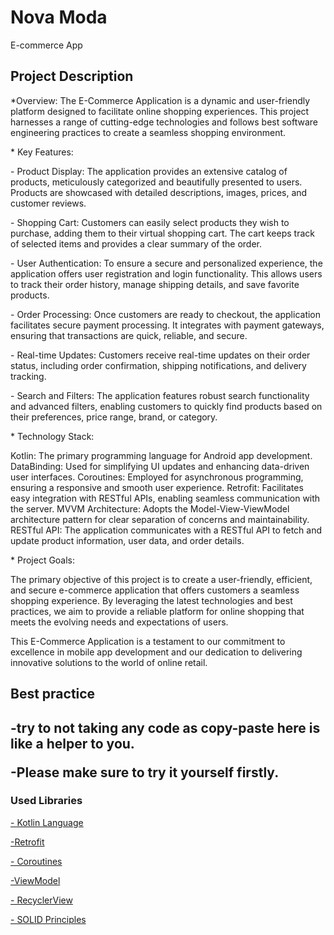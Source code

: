 <html>
  <head> 
    <body>     
<h1> Nova Moda  </h1>
 <p>E-commerce App</p>
 <h2> Project Description </h2>
  <p>*Overview:
  The E-Commerce Application is a dynamic and user-friendly platform designed to facilitate online shopping experiences.
    This project harnesses a range of cutting-edge technologies and follows best software engineering practices to create a seamless shopping environment.</p>

<p>* Key Features:

<p> - Product Display: The application provides an extensive catalog of products, meticulously categorized and beautifully presented to users. 
Products are showcased with detailed descriptions, images, prices, and customer reviews.</p>

<p> - Shopping Cart: Customers can easily select products they wish to purchase, 
adding them to their virtual shopping cart. The cart keeps track of selected items and provides a clear summary of the order.</p>

<p>- User Authentication: To ensure a secure and personalized experience, the application offers user registration and login functionality. 
  This allows users to track their order history, manage shipping details, and save favorite products.</p>

<p>- Order Processing: Once customers are ready to checkout, the application facilitates secure payment processing.
  It integrates with payment gateways, ensuring that transactions are quick, reliable, and secure.</p>

<p> - Real-time Updates: Customers receive real-time updates on their order status, including order confirmation, shipping notifications, and delivery tracking.</p>

<p>- Search and Filters: The application features robust search functionality and advanced filters, enabling customers to quickly find products based on their preferences, price range, brand, or category.</p>

<p>* Technology Stack:

Kotlin: The primary programming language for Android app development.
DataBinding: Used for simplifying UI updates and enhancing data-driven user interfaces.
Coroutines: Employed for asynchronous programming, ensuring a responsive and smooth user experience.
Retrofit: Facilitates easy integration with RESTful APIs, enabling seamless communication with the server.
MVVM Architecture: Adopts the Model-View-ViewModel architecture pattern for clear separation of concerns and maintainability.
RESTful API: The application communicates with a RESTful API to fetch and update product information, user data, and order details.</p>
<p> * Project Goals:

The primary objective of this project is to create a user-friendly, efficient, and secure e-commerce application that offers customers a seamless shopping experience. By leveraging the latest technologies and best practices, we aim to provide a reliable platform for online shopping that meets the evolving needs and expectations of users.

This E-Commerce Application is a testament to our commitment to excellence in mobile app development and our dedication to delivering innovative solutions to the world of online retail.</p>

 <h2>Best practice<h2/>
       <p> -try to not taking any code as copy-paste here is like a helper to you.</p> 
       <p> -Please make sure to try it yourself firstly.</p>
       <h3>Used Libraries</h3>
       <p><a href ="https://kotlinlang.org/">- Kotlin Language</a></p>
        <a href="https://square.github.io/retrofit/"> -Retrofit</a></p>
       <p><a href= "https://developer.android.com/topic/architecture?gclsrc=ds](https://developer.android.com/kotlin/coroutines">- Coroutines</a></p>
       <p><a href= "https://developer.android.com/topic/libraries/architecture/viewmodels">-ViewModel</a></p>
      <p><a href="https://developer.android.com/jetpack/androidx/releases/recyclerview">- RecyclerView</a></p>
        <p><a href="https://www.themoviedb.org/](https://en.wikipedia.org/wiki/SOLID">- SOLID Principles</a></p>
    
<head/>
  <html/>
 </body>
